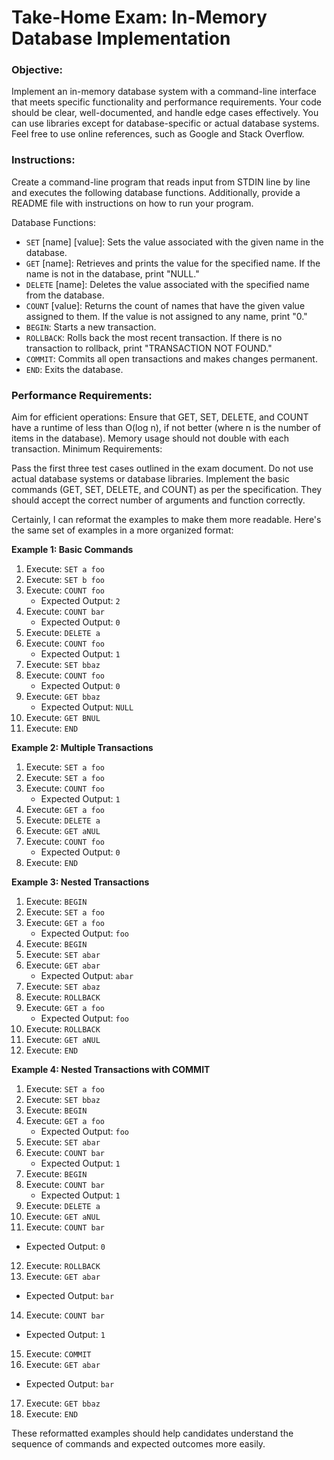 # Take-Home Exam: In-Memory Database Implementation

### Objective:
Implement an in-memory database system with a command-line interface that meets specific functionality and performance requirements. Your code should be clear, well-documented, and handle edge cases effectively. You can use libraries except for database-specific or actual database systems. Feel free to use online references, such as Google and Stack Overflow.

### Instructions:
Create a command-line program that reads input from STDIN line by line and executes the following database functions. Additionally, provide a README file with instructions on how to run your program.

Database Functions:

- `SET` [name] [value]: Sets the value associated with the given name in the database.
- `GET` [name]: Retrieves and prints the value for the specified name. If the name is not in the database, print "NULL."
- `DELETE` [name]: Deletes the value associated with the specified name from the database.
- `COUNT` [value]: Returns the count of names that have the given value assigned to them. If the value is not assigned to any name, print "0."
- `BEGIN`: Starts a new transaction.
- `ROLLBACK`: Rolls back the most recent transaction. If there is no transaction to rollback, print "TRANSACTION NOT FOUND."
- `COMMIT`: Commits all open transactions and makes changes permanent.
- `END`: Exits the database.
### Performance Requirements:

Aim for efficient operations: Ensure that GET, SET, DELETE, and COUNT have a runtime of less than O(log n), if not better (where n is the number of items in the database).
Memory usage should not double with each transaction.
Minimum Requirements:

Pass the first three test cases outlined in the exam document.
Do not use actual database systems or database libraries.
Implement the basic commands (GET, SET, DELETE, and COUNT) as per the specification. They should accept the correct number of arguments and function correctly.

Certainly, I can reformat the examples to make them more readable. Here's the same set of examples in a more organized format:

**Example 1: Basic Commands**

1. Execute: `SET a foo`
2. Execute: `SET b foo`
3. Execute: `COUNT foo`
   - Expected Output: `2`
4. Execute: `COUNT bar`
   - Expected Output: `0`
5. Execute: `DELETE a`
6. Execute: `COUNT foo`
   - Expected Output: `1`
7. Execute: `SET bbaz`
8. Execute: `COUNT foo`
   - Expected Output: `0`
9. Execute: `GET bbaz`
   - Expected Output: `NULL`
10. Execute: `GET BNUL`
11. Execute: `END`

**Example 2: Multiple Transactions**

1. Execute: `SET a foo`
2. Execute: `SET a foo`
3. Execute: `COUNT foo`
   - Expected Output: `1`
4. Execute: `GET a foo`
5. Execute: `DELETE a`
6. Execute: `GET aNUL`
7. Execute: `COUNT foo`
   - Expected Output: `0`
8. Execute: `END`

**Example 3: Nested Transactions**

1. Execute: `BEGIN`
2. Execute: `SET a foo`
3. Execute: `GET a foo`
   - Expected Output: `foo`
4. Execute: `BEGIN`
5. Execute: `SET abar`
6. Execute: `GET abar`
   - Expected Output: `abar`
7. Execute: `SET abaz`
8. Execute: `ROLLBACK`
9. Execute: `GET a foo`
   - Expected Output: `foo`
10. Execute: `ROLLBACK`
11. Execute: `GET aNUL`
12. Execute: `END`

**Example 4: Nested Transactions with COMMIT**

1. Execute: `SET a foo`
2. Execute: `SET bbaz`
3. Execute: `BEGIN`
4. Execute: `GET a foo`
   - Expected Output: `foo`
5. Execute: `SET abar`
6. Execute: `COUNT bar`
   - Expected Output: `1`
7. Execute: `BEGIN`
8. Execute: `COUNT bar`
   - Expected Output: `1`
9. Execute: `DELETE a`
10. Execute: `GET aNUL`
11. Execute: `COUNT bar`
   - Expected Output: `0`
12. Execute: `ROLLBACK`
13. Execute: `GET abar`
   - Expected Output: `bar`
14. Execute: `COUNT bar`
   - Expected Output: `1`
15. Execute: `COMMIT`
16. Execute: `GET abar`
   - Expected Output: `bar`
17. Execute: `GET bbaz`
18. Execute: `END`

These reformatted examples should help candidates understand the sequence of commands and expected outcomes more easily.